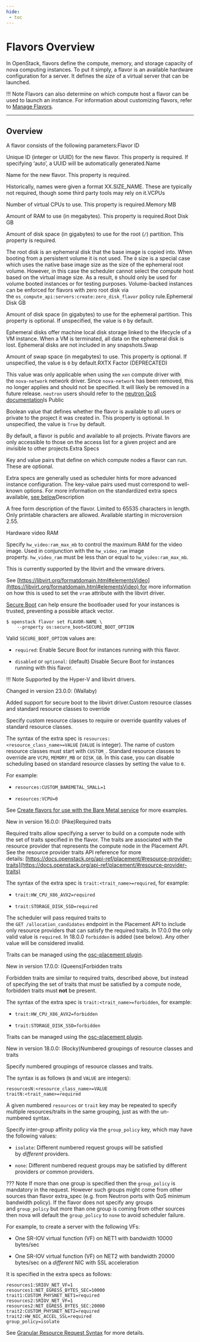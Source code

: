 ```yaml
---
hide:
 - toc
---
```


# **Flavors Overview**

In OpenStack, flavors define the compute, memory, and storage capacity of nova computing instances. To put it simply, a flavor is an available hardware configuration for a server. It defines the *size* of a virtual server that can be launched.

!!! Note
	Flavors can also determine on which compute host a flavor can be used to launch an instance. For information about customizing flavors, refer to [Manage Flavors](https://docs.openstack.org/nova/zed/admin/flavors.html).

---

## **Overview**

A flavor consists of the following parameters:Flavor ID

Unique ID (integer or UUID) for the new flavor. This property is required. If specifying ‘auto’, a UUID will be automatically generated.Name

Name for the new flavor. This property is required.

Historically, names were given a format XX.SIZE\_NAME. These are typically not required, though some third party tools may rely on it.VCPUs

Number of virtual CPUs to use. This property is required.Memory MB

Amount of RAM to use (in megabytes). This property is required.Root Disk GB

Amount of disk space (in gigabytes) to use for the root (`/`) partition. This property is required.

The root disk is an ephemeral disk that the base image is copied into. When booting from a persistent volume it is not used. The `0` size is a special case which uses the native base image size as the size of the ephemeral root volume. However, in this case the scheduler cannot select the compute host based on the virtual image size. As a result, `0` should only be used for volume booted instances or for testing purposes. Volume-backed instances can be enforced for flavors with zero root disk via the `os_compute_api:servers:create:zero_disk_flavor` policy rule.Ephemeral Disk GB

Amount of disk space (in gigabytes) to use for the ephemeral partition. This property is optional. If unspecified, the value is `0` by default.

Ephemeral disks offer machine local disk storage linked to the lifecycle of a VM instance. When a VM is terminated, all data on the ephemeral disk is lost. Ephemeral disks are not included in any snapshots.Swap

Amount of swap space (in megabytes) to use. This property is optional. If unspecified, the value is `0` by default.RXTX Factor (DEPRECATED)

This value was only applicable when using the `xen` compute driver with the `nova-network` network driver. Since `nova-network` has been removed, this no longer applies and should not be specified. It will likely be removed in a future release. `neutron` users should refer to the [neutron QoS documentation](https://docs.openstack.org/neutron/zed/admin/config-qos.html)Is Public

Boolean value that defines whether the flavor is available to all users or private to the project it was created in. This property is optional. In unspecified, the value is `True` by default.

By default, a flavor is public and available to all projects. Private flavors are only accessible to those on the access list for a given project and are invisible to other projects.Extra Specs

Key and value pairs that define on which compute nodes a flavor can run. These are optional.

Extra specs are generally used as scheduler hints for more advanced instance configuration. The key-value pairs used must correspond to well-known options. For more information on the standardized extra specs available, [see below](https://docs.openstack.org/nova/zed/user/flavors.html#flavors-extra-specs)Description

A free form description of the flavor. Limited to 65535 characters in length. Only printable characters are allowed. Available starting in microversion 2.55.

Hardware video RAM

Specify `hw_video:ram_max_mb` to control the maximum RAM for the video image. Used in conjunction with the `hw_video_ram` image property. `hw_video_ram` must be less than or equal to `hw_video:ram_max_mb`.

This is currently supported by the libvirt and the vmware drivers.

See [https://libvirt.org/formatdomain.html#elementsVideo](https://libvirt.org/formatdomain.html#elementsVideo) for more information on how this is used to set the `vram` attribute with the libvirt driver.

[Secure Boot](https://docs.openstack.org/nova/zed/admin/secure-boot.html) can help ensure the bootloader used for your instances is trusted, preventing a possible attack vector.

```
$ openstack flavor set FLAVOR-NAME \
    --property os:secure_boot=SECURE_BOOT_OPTION
```

Valid `SECURE_BOOT_OPTION` values are:

* `required`: Enable Secure Boot for instances running with this flavor.

* `disabled` or `optional`: (default) Disable Secure Boot for instances running with this flavor.

!!! Note
	Supported by the Hyper-V and libvirt drivers.

Changed in version 23.0.0: (Wallaby)

Added support for secure boot to the libvirt driver.Custom resource classes and standard resource classes to override

Specify custom resource classes to require or override quantity values of standard resource classes.

The syntax of the extra spec is `resources:<resource_class_name>=VALUE` (`VALUE` is integer). The name of custom resource classes must start with `CUSTOM_`. Standard resource classes to override are `VCPU`, `MEMORY_MB` or `DISK_GB`. In this case, you can disable scheduling based on standard resource classes by setting the value to `0`.

For example:

* `resources:CUSTOM_BAREMETAL_SMALL=1`

* `resources:VCPU=0`

See [Create flavors for use with the Bare Metal service](https://docs.openstack.org/ironic/zed/install/configure-nova-flavors) for more examples.

New in version 16.0.0: (Pike)Required traits

Required traits allow specifying a server to build on a compute node with the set of traits specified in the flavor. The traits are associated with the resource provider that represents the compute node in the Placement API. See the resource provider traits API reference for more details: [https://docs.openstack.org/api-ref/placement/#resource-provider-traits](https://docs.openstack.org/api-ref/placement/#resource-provider-traits)

The syntax of the extra spec is `trait:<trait_name>=required`, for example:

* `trait:HW_CPU_X86_AVX2=required`

* `trait:STORAGE_DISK_SSD=required`

The scheduler will pass required traits to the `GET /allocation_candidates` endpoint in the Placement API to include only resource providers that can satisfy the required traits. In 17.0.0 the only valid value is `required`. In 18.0.0 `forbidden` is added (see below). Any other value will be considered invalid.

Traits can be managed using the [osc-placement plugin](https://docs.openstack.org/osc-placement/latest/index.html).

New in version 17.0.0: (Queens)Forbidden traits

Forbidden traits are similar to required traits, described above, but instead of specifying the set of traits that must be satisfied by a compute node, forbidden traits must **not** be present.

The syntax of the extra spec is `trait:<trait_name>=forbidden`, for example:

* `trait:HW_CPU_X86_AVX2=forbidden`

* `trait:STORAGE_DISK_SSD=forbidden`

Traits can be managed using the [osc-placement plugin](https://docs.openstack.org/osc-placement/latest/index.html).

New in version 18.0.0: (Rocky)Numbered groupings of resource classes and traits

Specify numbered groupings of resource classes and traits.

The syntax is as follows (`N` and `VALUE` are integers):

```
resourcesN:<resource_class_name>=VALUE
traitN:<trait_name>=required
```

A given numbered `resources` or `trait` key may be repeated to specify multiple resources/traits in the same grouping, just as with the un-numbered syntax.

Specify inter-group affinity policy via the `group_policy` key, which may have the following values:

* `isolate`: Different numbered request groups will be satisfied by *different* providers.

* `none`: Different numbered request groups may be satisfied by different providers *or* common providers.

??? Note
	If more than one group is specified then the `group_policy` is mandatory in the request. However such groups might come from other sources than flavor extra\_spec (e.g. from Neutron ports with QoS minimum bandwidth policy). If the flavor does not specify any groups and `group_policy` but more than one group is coming from other sources then nova will default the `group_policy` to `none` to avoid scheduler failure.

For example, to create a server with the following VFs:

* One SR-IOV virtual function (VF) on NET1 with bandwidth 10000 bytes/sec

* One SR-IOV virtual function (VF) on NET2 with bandwidth 20000 bytes/sec on a *different* NIC with SSL acceleration

It is specified in the extra specs as follows:

```
resources1:SRIOV_NET_VF=1
resources1:NET_EGRESS_BYTES_SEC=10000
trait1:CUSTOM_PHYSNET_NET1=required
resources2:SRIOV_NET_VF=1
resources2:NET_EGRESS_BYTES_SEC:20000
trait2:CUSTOM_PHYSNET_NET2=required
trait2:HW_NIC_ACCEL_SSL=required
group_policy=isolate
```

See [Granular Resource Request Syntax](https://specs.openstack.org/openstack/nova-specs/specs/rocky/implemented/granular-resource-requests.html) for more details.

